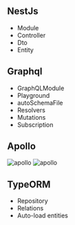 ## NestJs

- Module
- Controller
- Dto
- Entity

## Graphql

- GraphQLModule
- Playground
- autoSchemaFile
- Resolvers
- Mutations
- Subscription

## Apollo

![apollo](https://www.apollographql.com/docs/apollo-server/ee7fbac9c0ca5b1dd6aef886bb695e63/index-diagram.svg)
![apollo](https://github.com/rkudryashov/graphql-federation/raw/master/architecture.png)

## TypeORM

- Repository
- Relations
- Auto-load entities
